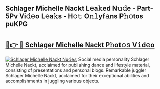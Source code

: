 ## Schlager Michelle Nackt L𝚎a𝚔ed N𝚞𝚍e - Part-5Pv Vi𝚍𝚎o L𝚎a𝚔s - H𝚘𝚝 O𝚗𝚕yf𝚊ns P𝚑𝚘tos puKPG

# <h2><a href="http://kfeanov.oniu.top/?m=Schlager+Michelle+Nackt">🔗👉 🔴 Schlager Michelle Nackt P𝚑ot𝚘𝚜 V𝚒d𝚎o</a></h2>

[![Schlager Michelle Nackt Nu𝚍e𝚜](https://i.imgur.com/0qMVB7G.gif)](http://kfeanov.oniu.top/?m=Schlager+Michelle+Nackt)
Social media personality Schlager Michelle Nackt, acclaimed for publishing dance and lifestyle material, consisting of presentations and personal blogs. Remarkable juggler Schlager Michelle Nackt, acclaimed for their exceptional abilities and accomplishments in juggling various objects.  
